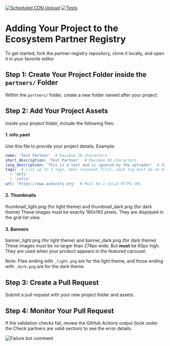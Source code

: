 [![Scheduled CDN Upload](https://github.com/autonity/partner-registry/actions/workflows/scheduled-deployment.yaml/badge.svg)](https://github.com/autonity/partner-registry/actions/workflows/scheduled-deployment.yaml) [![Tests](https://github.com/autonity/partner-registry/actions/workflows/unit-tests.yaml/badge.svg?branch=develop)](https://github.com/autonity/partner-registry/actions/workflows/unit-tests.yaml)
# Adding Your Project to the Ecosystem Partner Registry

To get started, fork the partner-registry repository, clone it locally, and open it in your favorite editor.

## Step 1: Create Your Project Folder inside the `partners/` Folder
Within the `partners/` folder, create a new folder named after your project.

## Step 2: Add Your Project Assets
Inside your project folder, include the following files:

#### 1. info.yaml
Use this file to provide your project details. Example:

```yaml
name: 'Test Partner'  # Maximum 20 characters
short_description: 'Test Partner'  # Maximum 60 characters
long_description: 'This is a test and is ignored by the uploader'  # Maximum 175 characters
tags:  # List up to 3 tags, most relevant first; each tag must be no more than 12 characters
  - 'defi'
  - 'infra'
url: 'https://www.autonity.org'  # Must be a valid HTTPS URL
```
#### 2. Thumbnails
thumbnail_light.png (for light theme) and thumbnail_dark.png (for dark theme)
These images must be exactly 160x160 pixels. They are displayed in the grid list view.
#### 3. Banners
banner_light.png (for light theme) and banner_dark.png (for dark theme)
These images must be no larger than 274px wide. But **must** be 60px high. They are used when your product appears in the featured carousel.

Note: Files ending with `_light.png` are for the light theme, and those ending with `_dark.png` are for the dark theme.

## Step 3: Create a Pull Request
Submit a pull request with your new project folder and assets.

## Step 4: Monitor Your Pull Request
If the validation checks fail, review the GitHub Actions output (look under the Check partners are valid section) to see the error details.

![Failure bot comment](resources/tutorial/gha.png)
